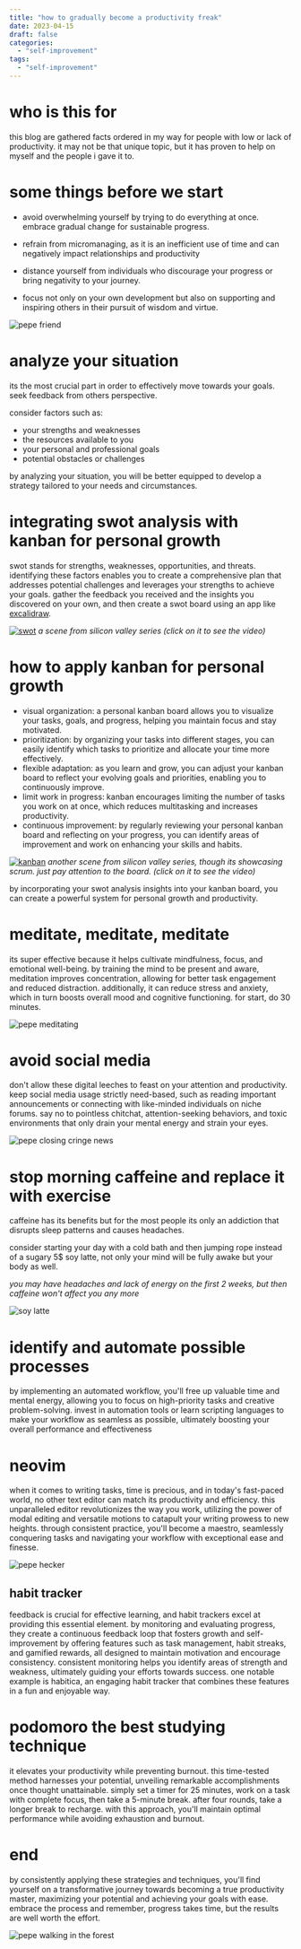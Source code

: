 ```yaml
---
title: "how to gradually become a productivity freak"
date: 2023-04-15
draft: false
categories:
  - "self-improvement"
tags:
  - "self-improvement"
---
```


# who is this for 
this blog are gathered facts ordered in my way for people with low or lack of productivity.
it may not be that unique topic, but it has proven to help on myself and the people i gave it to.

# some things before we start
* avoid overwhelming yourself by trying to do everything at once. embrace gradual change for sustainable progress. 

* refrain from micromanaging, as it is an inefficient use of time and can negatively impact relationships and productivity

* distance yourself from individuals who discourage your progress or bring negativity to your journey.

* focus not only on your own development but also on supporting and inspiring others in their pursuit of wisdom and virtue.

![pepe friend](https://i.pinimg.com/originals/c1/34/ed/c134ed78b89826720efc6005abce405a.jpg)

# analyze your situation
its the most crucial part in order to effectively move towards your goals. seek feedback from others perspective.

consider factors such as:

* your strengths and weaknesses
* the resources available to you
* your personal and professional goals
* potential obstacles or challenges

by analyzing your situation, you will be better equipped to develop a strategy tailored to your needs and circumstances.

# integrating swot analysis with kanban for personal growth
swot stands for strengths, weaknesses, opportunities, and threats. identifying these factors enables you to create a comprehensive plan that addresses potential 
challenges and leverages your strengths to achieve your goals. gather the feedback you received and the insights you discovered on your own, and then create a swot board using an app like 
[excalidraw](https://excalidraw.com/).

[![swot](https://img.youtube.com/vi/xfb0g_jdids/0.jpg)](https://www.youtube.com/watch?v=xfb0g_jdids&t=29s)
_a scene from silicon valley series (click on it to see the video)_

# how to apply kanban for personal growth
* visual organization: a personal kanban board allows you to visualize your tasks, goals, and progress, helping you maintain focus and stay motivated.
* prioritization: by organizing your tasks into different stages, you can easily identify which tasks to prioritize and allocate your time more effectively.
* flexible adaptation: as you learn and grow, you can adjust your kanban board to reflect your evolving goals and priorities, enabling you to continuously improve.
* limit work in progress: kanban encourages limiting the number of tasks you work on at once, which reduces multitasking and increases productivity.
* continuous improvement: by regularly reviewing your personal kanban board and reflecting on your progress, you can identify areas of improvement and work on enhancing your skills and habits.

[![kanban](https://i.ytimg.com/vi/By3dmsag5sI/maxresdefault.jpg)](https://www.youtube.com/watch?v=oyVksFviJVE&t=60s)
_another scene from silicon valley series, though its showcasing scrum. just pay attention to the board.
(click on it to see the video)_

by incorporating your swot analysis insights into your kanban board, you can create a powerful system for personal growth and productivity.

# meditate, meditate, meditate

its super effective because it helps cultivate mindfulness, focus, and emotional well-being. by training the mind to be present and aware, meditation improves concentration, allowing for better task engagement and reduced distraction. additionally, it can reduce stress and anxiety, which in turn boosts overall mood and cognitive functioning. for start, do 30 minutes.

![pepe meditating](https://www.actitime.com/wp-content/uploads/2020/08/pepe-01-scaled.jpg)

# avoid social media 

don't allow these digital leeches to feast on your attention and productivity. 
keep social media usage strictly need-based, such as reading important announcements or connecting with like-minded individuals on niche forums.
say no to pointless chitchat, attention-seeking behaviors, and toxic environments that only drain your mental energy and strain your eyes.

![pepe closing cringe news](https://i.kym-cdn.com/photos/images/original/002/306/091/9cf.jpg)

# stop morning caffeine and replace it with exercise
caffeine has its benefits but for the most people its only an addiction that disrupts sleep patterns and causes headaches.

consider starting your day with a cold bath and then jumping rope instead of a sugary 5$ soy latte, not only your mind will be fully awake but your body as well.

_you may have headaches and lack of energy on the first 2 weeks, but then caffeine won't affect you any more_

![soy latte](https://i.kym-cdn.com/photos/images/original/002/159/767/af7.jpg)

# identify and automate possible processes

by implementing an automated workflow, you'll free up valuable time and mental energy, allowing you to focus on high-priority tasks and creative problem-solving. invest in automation tools or learn scripting languages to make your workflow as seamless as possible, ultimately boosting your overall performance and effectiveness


# neovim 

when it comes to writing tasks, time is precious, and in today's fast-paced world, no other text editor can match its productivity and efficiency. this unparalleled editor revolutionizes the way you work, utilizing the power of modal editing and versatile motions to catapult your writing prowess to new heights. through consistent practice, you'll become a maestro, seamlessly conquering tasks and navigating your workflow with exceptional ease and finesse. 


![pepe hecker](https://i.imgur.com/zabyPE5h.jpg)

## habit tracker

feedback is crucial for effective learning, and habit trackers excel at providing this essential element. by monitoring and evaluating progress, they create a continuous feedback loop that fosters growth and self-improvement by offering features such as task management, habit streaks, and gamified rewards, all designed to maintain motivation and encourage consistency. consistent monitoring helps you identify areas of strength and weakness, ultimately guiding your efforts towards success. one notable example is habitica, an engaging habit tracker that combines these features in a fun and enjoyable way.

# podomoro the best studying technique
it elevates your productivity while preventing burnout. this time-tested method harnesses your potential, unveiling remarkable accomplishments once thought unattainable. simply set a timer for 25 minutes, work on a task with complete focus, then take a 5-minute break. after four rounds, take a longer break to recharge. with this approach, you'll maintain optimal performance while avoiding exhaustion and burnout.

# end

by consistently applying these strategies and techniques, you'll find yourself on a transformative journey towards becoming a true productivity master, maximizing your potential and achieving your goals with ease. embrace the process and remember, progress takes time, but the results are well worth the effort.

![pepe walking in the forest](https://preview.redd.it/fecrfh6cjv271.jpg?width=640&crop=smart&auto=webp&s=c17436c58579f89fa30c508a1cc5b2164b864301)
